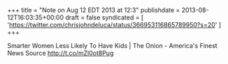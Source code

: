 +++
title = "Note on Aug 12 EDT 2013 at 12:3"
publishdate = 2013-08-12T16:03:35+00:00
draft = false
syndicated = [ 'https://twitter.com/chrisjohndeluca/status/366953116865789950?s=20' ]
+++

Smarter Women Less Likely To Have Kids | The Onion - America's Finest News Source http://t.co/mZl0ot8Pug
